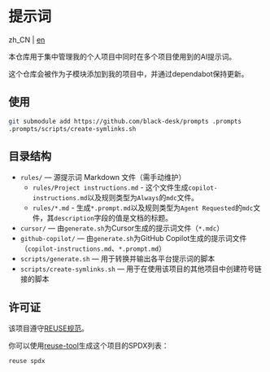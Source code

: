 # 提示词

zh_CN | [en](./README.md)

本仓库用于集中管理我的个人项目中同时在多个项目使用到的AI提示词。

这个仓库会被作为子模块添加到我的项目中，并通过dependabot保持更新。

## 使用

```bash
git submodule add https://github.com/black-desk/prompts .prompts
.prompts/scripts/create-symlinks.sh
```

## 目录结构

- `rules/` —
  源提示词 Markdown 文件（需手动维护）
  - `rules/Project instructions.md` -
    这个文件生成`copilot-instructions.md`以及规则类型为`Always`的`mdc`文件。
  - `rules/*.md` -
    生成`*.prompt.md`以及规则类型为`Agent Requested`的`mdc`文件，其`description`字段的值是文档的标题。
- `cursor/` —
  由`generate.sh`为Cursor生成的提示词文件（`*.mdc`）
- `github-copilot/` —
  由`generate.sh`为GitHub Copilot生成的提示词文件（`copilot-instructions.md`、`*.prompt.md`）
- `scripts/generate.sh` — 用于转换并输出各平台提示词的脚本
- `scripts/create-symlinks.sh` — 用于在使用该项目的其他项目中创建符号链接的脚本

## 许可证

该项目遵守[REUSE规范](https://reuse.software/spec-3.3/)。

你可以使用[reuse-tool](https://github.com/fsfe/reuse-tool)生成这个项目的SPDX列表：

```bash
reuse spdx
```
